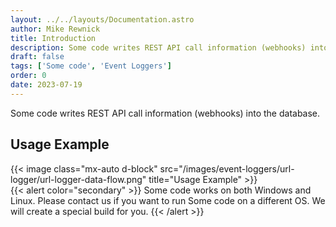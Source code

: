 ```yaml
---
layout: ../../layouts/Documentation.astro
author: Mike Rewnick
title: Introduction
description: Some code writes REST API call information (webhooks) into the database.
draft: false
tags: ['Some code', 'Event Loggers']
order: 0
date: 2023-07-19
---
```


Some code writes REST API call information (webhooks) into the database.

## Usage Example

{{< image class="mx-auto d-block"  src="/images/event-loggers/url-logger/url-logger-data-flow.png" title="Usage Example" >}}
\
{{< alert color="secondary" >}}
Some code works on both Windows and Linux. Please contact us if you want to run Some code on a different OS. We will create a special build for you.
{{< /alert >}}
